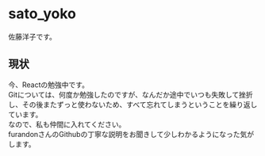 # sato_yoko
佐藤洋子です。 
## 現状 
今、Reactの勉強中です。  
Gitについては、何度か勉強したのですが、なんだか途中でいつも失敗して挫折し、その後またずっと使わないため、すべて忘れてしまうということを繰り返しています。  
なので、私も仲間に入れてください。  
furandonさんのGithubの丁寧な説明をお聞きして少しわかるようになった気がします。